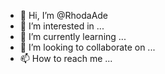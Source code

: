- 👋 Hi, I’m @RhodaAde
- 👀 I’m interested in ...
- 🌱 I’m currently learning ...
- 💞️ I’m looking to collaborate on ...
- 📫 How to reach me ...

<!---
RhodaAde/RhodaAde is a ✨ special ✨ repository because its `README.md` (this file) appears on your GitHub profile.
You can click the Preview link to take a look at your changes.
--->

